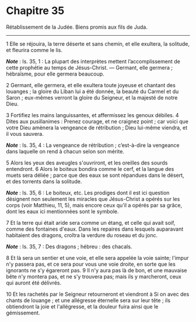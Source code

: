 # Chapitre 35

Rétablissement de la Judée.
Biens promis aux fils de Juda.

***

1 Elle se réjouira, la terre déserte et sans chemin, et elle exultera, la solitude, et fleurira comme le lis.

***Note*** :  Is. 35, 1 : La plupart des interprètes mettent l’accomplissement de cette prophétie au temps de Jésus-Christ. ― Germant, elle germera ; hébraïsme, pour elle germera beaucoup.

2 Germant, elle germera, et elle exultera toute joyeuse et chantant des louanges ; la gloire du Liban lui a été donnée, la beauté du Carmel et du Saron ; eux-mêmes verront la gloire du Seigneur, et la majesté de notre Dieu.


3 Fortifiez les mains languissantes, et affermissez les genoux débiles. 4 Dites aux pusillanimes : Prenez courage, et ne craignez point ; car voici que votre Dieu amènera la vengeance de rétribution ; Dieu lui-même viendra, et il vous sauvera.

***Note*** :  Is. 35, 4 : La vengeance de rétribution ; c’est-à-dire la vengeance dans laquelle on rend à chacun selon son mérite.


5 Alors les yeux des aveugles s'ouvriront, et les oreilles des sourds entendront. 6 Alors le boiteux bondira comme le cerf, et la langue des muets sera déliée ; parce que des eaux se sont répandues dans le désert, et des torrents dans la solitude.

***Note*** :  Is. 35, 6 : Le boiteux, etc. Les prodiges dont il est ici question désignent non seulement les miracles que Jésus-Christ a opérés sur les corps (voir Matthieu, 11, 5), mais encore ceux qu’il a opérés par sa grâce, dont les eaux ici mentionnées sont le symbole.


7 Et la terre qui était aride sera comme un étang, et celle qui avait soif, comme des fontaines d'eaux. Dans les repaires dans lesquels auparavant habitaient des dragons, croîtra la verdure du roseau et du jonc.

***Note*** :  Is. 35, 7 : Des dragons ; hébreu : des chacals.


8 Et là sera un sentier et une voie, et elle sera appelée la voie sainte; l'impur n'y passera pas, et ce sera pour vous une voie droite, en sorte que les ignorants ne s'y égareront pas. 9 Il n'y aura pas là de bon, et une mauvaise bête n'y montera pas, et ne s'y trouvera pas; mais ils y marcheront, ceux qui auront été délivrés.


10 Et les rachetés par le Seigneur retourneront et viendront à Si on avec des chants de louange ; et une allégresse éternelle sera sur leur tête ; ils obtiendront la joie et l'allégresse, et la douleur fuira ainsi que le gémissement.

